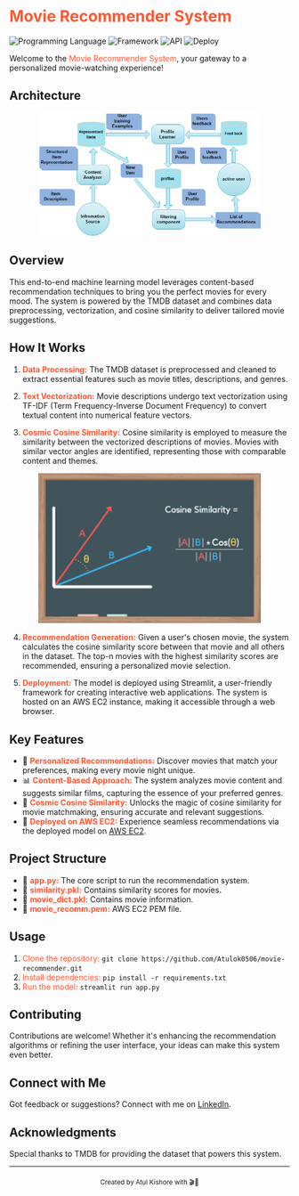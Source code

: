 # <span style="color: #FF5733;">Movie Recommender System</span> 
![Programming Language](https://img.shields.io/badge/Python-3.10-orange)
![Framework](https://img.shields.io/badge/Framework-Streamlit-red)
![API](https://img.shields.io/badge/API-TMDB-fcba03)
![Deploy](https://img.shields.io/badge/AWS-fcba03)

Welcome to the <span style="color: #FF5733;">Movie Recommender System</span>, your gateway to a personalized movie-watching experience!

## Architecture
<div align="center">
  <img src="https://github.com/Atulok0506/movie-recommender-system/blob/main/Content-based-recommendation-architecture.ppm" alt="Content-Based Architecture" width="400"/>
</div>


## Overview

This end-to-end machine learning model leverages content-based recommendation techniques to bring you the perfect movies for every mood. The system is powered by the TMDB dataset and combines data preprocessing, vectorization, and cosine similarity to deliver tailored movie suggestions.

## How It Works

1. **<span style="color: #FF5733;">Data Processing:</span>** The TMDB dataset is preprocessed and cleaned to extract essential features such as movie titles, descriptions, and genres.

2. **<span style="color: #FF5733;">Text Vectorization:</span>** Movie descriptions undergo text vectorization using TF-IDF (Term Frequency-Inverse Document Frequency) to convert textual content into numerical feature vectors.

3. **<span style="color: #FF5733;">Cosmic Cosine Similarity:</span>** Cosine similarity is employed to measure the similarity between the vectorized descriptions of movies. Movies with similar vector angles are identified, representing those with comparable content and themes.

<div align="center">
  <img src="https://github.com/Atulok0506/movie-recommender-system/blob/main/download%20(3).png" alt="Cosine Similarity Geometry" width="400"/>
</div>

4. **<span style="color: #FF5733;">Recommendation Generation:</span>** Given a user's chosen movie, the system calculates the cosine similarity score between that movie and all others in the dataset. The top-n movies with the highest similarity scores are recommended, ensuring a personalized movie selection.

5. **<span style="color: #FF5733;">Deployment:</span>** The model is deployed using Streamlit, a user-friendly framework for creating interactive web applications. The system is hosted on an AWS EC2 instance, making it accessible through a web browser.

## Key Features

- 🍿 **<span style="color: #FF5733;">Personalized Recommendations:</span>** Discover movies that match your preferences, making every movie night unique.
- 📊 **<span style="color: #FF5733;">Content-Based Approach:</span>** The system analyzes movie content and suggests similar films, capturing the essence of your preferred genres.
- 🧠 **<span style="color: #FF5733;">Cosmic Cosine Similarity:</span>** Unlocks the magic of cosine similarity for movie matchmaking, ensuring accurate and relevant suggestions.
- 🚀 **<span style="color: #FF5733;">Deployed on AWS EC2:</span>** Experience seamless recommendations via the deployed model on [AWS EC2](http://13.235.17.226:8501/).

## Project Structure

- 📄 **<span style="color: #FF5733;">app.py:</span>** The core script to run the recommendation system.
- 📄 **<span style="color: #FF5733;">similarity.pkl:</span>** Contains similarity scores for movies.
- 📄 **<span style="color: #FF5733;">movie_dict.pkl:</span>** Contains movie information.
- 📄 **<span style="color: #FF5733;">movie_recomm.pem:</span>** AWS EC2 PEM file.
## Usage

1. <span style="color: #FF5733;">Clone the repository:</span> `git clone https://github.com/Atulok0506/movie-recommender.git`
2. <span style="color: #FF5733;">Install dependencies:</span> `pip install -r requirements.txt`
3. <span style="color: #FF5733;">Run the model:</span> `streamlit run app.py`

## Contributing

Contributions are welcome! Whether it's enhancing the recommendation algorithms or refining the user interface, your ideas can make this system even better.

## Connect with Me

Got feedback or suggestions? Connect with me on <span style="color: #FF5733;">[LinkedIn](https://www.linkedin.com/in/atul-kishore-b16991179/)</span>.

## Acknowledgments

Special thanks to TMDB for providing the dataset that powers this system.

---

<div align="center">
  <sub>Created by Atul Kishore with 🎬🍿</sub>
</div>

<!-- Theme customization parameters:
title_color: "#FF5733"
text_color: "#434d58"
icon_color: "#4c71f2"
border_color: "#e4e2e2" (Does not apply when hide_border is enabled)
bg_color: "#fffefe" or a gradient in the form of angle,start,end
hide_border: false
theme: "default" or choose from all available themes
cache_seconds: 14400 (4 hours)
locale: "en"
border_radius: 4.5 -->

